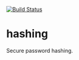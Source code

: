 [![Build Status](https://travis-ci.com/rebel-framework/hashing.svg?branch=master)](https://travis-ci.com/rebel-framework/hashing)

# hashing
Secure password hashing.
